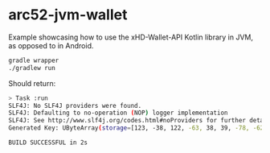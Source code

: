 # arc52-jvm-wallet

Example showcasing how to use the xHD-Wallet-API Kotlin library in JVM, as opposed to in Android.

```sh
gradle wrapper
./gradlew run
```

Should return:

```sh
> Task :run
SLF4J: No SLF4J providers were found.
SLF4J: Defaulting to no-operation (NOP) logger implementation
SLF4J: See http://www.slf4j.org/codes.html#noProviders for further details.
Generated Key: UByteArray(storage=[123, -38, 122, -63, 38, 39, -78, -62, 89, -15, -33, 104, 117, -45, 12, 16, -77, 95, 85, -77, 58, -46, -52, -114, -94, 115, 110, -86, 62, -68, -6, -71])

BUILD SUCCESSFUL in 2s
```
